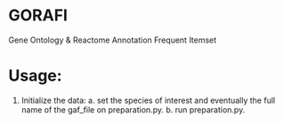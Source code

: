 # GORAFI
Gene Ontology & Reactome Annotation Frequent Itemset

# Usage:
1. Initialize the data:
a. set the species of interest and eventually the full name of the gaf_file on preparation.py.
b. run preparation.py.
